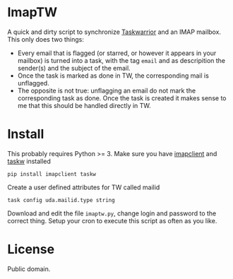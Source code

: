 # ImapTW
A quick and dirty script to synchronize [Taskwarrior](https://taskwarrior.org/) and an IMAP mailbox. This only does two things:
* Every email that is flagged (or starred, or however it appears in your mailbox) is turned into a task, with the tag `email` and as descripition the sender(s) and the subject of the email.
* Once the task is marked as done in TW, the corresponding mail is unflagged.
* The opposite is not true: unflagging an email do not mark the corresponding task as done. Once the task is created it makes sense to me that this should be handled directly in TW.

# Install 

This probably requires Python >= 3. Make sure you have [imapclient](https://pypi.org/project/IMAPClient/) and [taskw](https://pypi.org/project/taskw/) installed
```shell 
pip install imapclient taskw
```
Create a user defined attributes for TW called mailid

```shell
task config uda.mailid.type string
```

Download and edit the file `imaptw.py`, change login and password to the correct thing. Setup your cron to execute this script as often as you like.

# License
Public domain.
